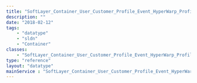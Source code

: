 ```yaml
---
title: "SoftLayer_Container_User_Customer_Profile_Event_HyperWarp_ProfileChange"
description: ""
date: "2018-02-12"
tags:
    - "datatype"
    - "sldn"
    - "Container"
classes:
    - "SoftLayer_Container_User_Customer_Profile_Event_HyperWarp_ProfileChange"
type: "reference"
layout: "datatype"
mainService : "SoftLayer_Container_User_Customer_Profile_Event_HyperWarp_ProfileChange"
---
```

